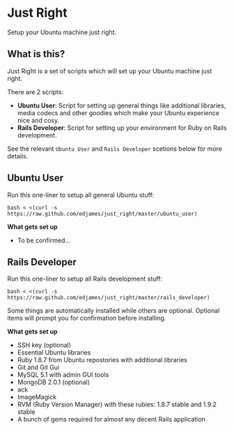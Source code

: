 Just Right
==========
Setup your Ubuntu machine just right.

What is this?
-------------
Just Right is a set of scripts which will set up your Ubuntu machine just right. 

There are 2 scripts:

* **Ubuntu User**: Script for setting up general things like additional libraries, media codecs and other goodies which make your Ubuntu experience nice and cosy.
* **Rails Developer**: Script for setting up your environment for Ruby on Rails development.

See the relevant `Ubuntu User` and `Rails Developer` scetions below for more details.

Ubuntu User
-----------
Run this one-liner to setup all general Ubuntu stuff:

    bash < <(curl -s https://raw.github.com/edjames/just_right/master/ubuntu_user)

**What gets set up**

* To be confirmed...

Rails Developer
---------------
Run this one-liner to setup all Rails development stuff:

    bash < <(curl -s https://raw.github.com/edjames/just_right/master/rails_developer)

Some things are automatically installed while others are optional. Optional items will prompt you for confirmation before installing.

**What gets set up**

* SSH key (optional)
* Essential Ubuntu libraries
* Ruby 1.8.7 from Ubuntu repostories with additional libraries
* Git and Git Gui
* MySQL 5.1 with admin GUI tools
* MongoDB 2.0.1 (optional)
* ack
* ImageMagick
* RVM (Ruby Version Manager) with these rubies: 1.8.7 stable and 1.9.2 stable
* A bunch of gems required for almost any decent Rails application
